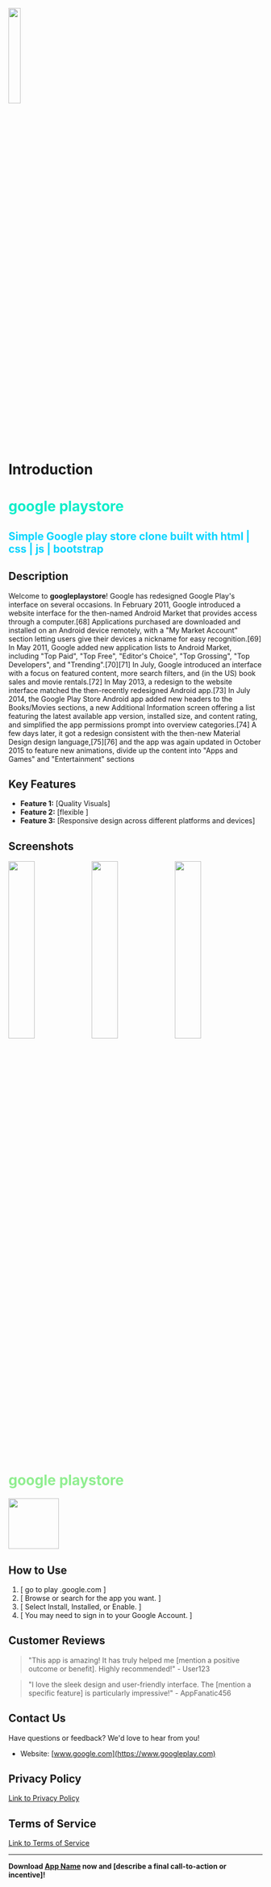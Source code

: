   
  


 <br>
<img src="./Gplogoo.png"  width="22%" height="22%"><br>
 
  # Introduction






<span style="color:#0fedc9">
<h1>google playstore  </h1>
</span>



<span style="color:#00d4ff">
<h2>Simple Google play store clone built with html | css | js | bootstrap  
</h2>
</span>

## Description

Welcome to **googleplaystore**!
Google has redesigned Google Play's interface on several occasions. In February 2011, Google introduced a website interface for the then-named Android Market that provides access through a computer.[68] Applications purchased are downloaded and installed on an Android device remotely, with a "My Market Account" section letting users give their devices a nickname for easy recognition.[69] In May 2011, Google added new application lists to Android Market, including "Top Paid", "Top Free", "Editor's Choice", "Top Grossing", "Top Developers", and "Trending".[70][71] In July, Google introduced an interface with a focus on featured content, more search filters, and (in the US) book sales and movie rentals.[72] In May 2013, a redesign to the website interface matched the then-recently redesigned Android app.[73] In July 2014, the Google Play Store Android app added new headers to the Books/Movies sections, a new Additional Information screen offering a list featuring the latest available app version, installed size, and content rating, and simplified the app permissions prompt into overview categories.[74] A few days later, it got a redesign consistent with the then-new Material Design design language,[75][76] and the app was again updated in October 2015 to feature new animations, divide up the content into "Apps and Games" and "Entertainment" sections

## Key Features


- **Feature 1:** [Quality Visuals]
- **Feature 2:** [flexible ]
- **Feature 3:** [Responsive design across different platforms and devices]

## Screenshots


<img src="./Screenshot%20(66).png"  width="32%" height="30%">
<img src="./Screenshot%20(67).png"  width="32%" height="30%">
<img src="./Screenshot%20(68).png"  width="32%" height="30%">


<span style="color: lightgreen">
<h1>google playstore  </h1>
</span>



<img src="./img/Apps-Images/google-play.png"  width="100" height="100">

## How to Use

1. [  go to play .google.com  ]
2. [ Browse or search for the app you want. ]
3. [  Select Install, Installed, or Enable. ]
4. [  You may need to sign in to your Google Account. ]

## Customer Reviews

> "This app is amazing! It has truly helped me [mention a positive outcome or benefit]. Highly recommended!" - User123

> "I love the sleek design and user-friendly interface. The [mention a specific feature] is particularly impressive!" - AppFanatic456

## Contact Us

Have questions or feedback? We'd love to hear from you!
  
- Website: [www.google.com](https://www.googleplay.com)

## Privacy Policy

[Link to Privacy Policy](https://www.google.com/privacy-policy)

## Terms of Service

[Link to Terms of Service](https://www.google.com/terms-of-service)

---

**Download [App Name](https://play.google.com/store/apps/details?id=your.app.package.name) now and [describe a final call-to-action or incentive]!**

